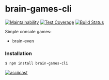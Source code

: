 # brain-games-cli

[![Maintainability](https://api.codeclimate.com/v1/badges/17d2abcc0b743065f27c/maintainability)](https://codeclimate.com/github/Elizarova/project-lvl1-s132/maintainability)
[![Test Coverage](https://api.codeclimate.com/v1/badges/17d2abcc0b743065f27c/test_coverage)](https://codeclimate.com/github/Elizarova/project-lvl1-s132/test_coverage)
[![Build Status](https://travis-ci.org/Elizarova/project-lvl1-s132.svg?branch=master)](https://travis-ci.org/Elizarova/project-lvl1-s132)

Simple console games:
  - brain-even

 ### Installation
```sh
$ npm install brain-games-cli
```
[![asciicast](https://asciinema.org/a/yiqG5n5rK02Lrcf2iVgEXhqnl.png)](https://asciinema.org/a/yiqG5n5rK02Lrcf2iVgEXhqnl?t=3&speed=2)
